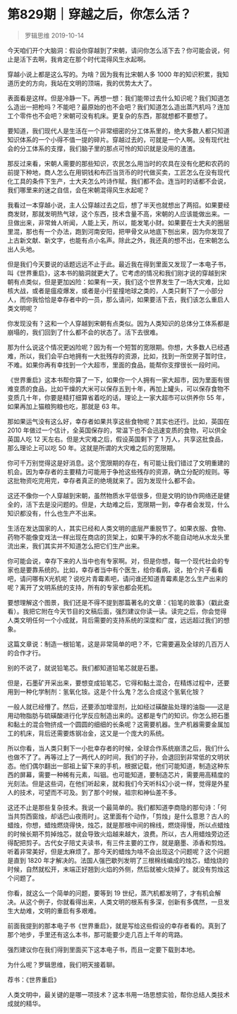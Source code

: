 # 第829期｜穿越之后，你怎么活？
> 罗辑思维
2019-10-14

今天咱们开个大脑洞：假设你穿越到了宋朝，请问你怎么活下去？你可能会说，何止是活下去啊，我肯定在那个时代混得风生水起啊。

穿越小说上都是这么写的。为啥？因为我有比宋朝人多 1000 年的知识积累，我知道历史的方向，我站在文明的顶端，我的优势太大了。

表面看是这样。但是冷静一下。再想一想：我们能带过去什么知识呢？我们知道怎么造出一把枪吗？不能吧？最原始的也不会吧？我们知道怎么造出蒸汽机吗？连加工个零件也不会吧？宋朝可没有机床。更复杂的东西，那就想都不要想了。

要知道，我们现代人是生活在一个非常细密的分工体系里的，绝大多数人都只知道知识体系的一个小得不值一提的碎片。穿越过去的，可就是一个人啊。没有现代社会的分工体系的支撑，我们脑子里的那点可怜的知识就是没用的渣渣。

那反过来看，宋朝人需要的那些知识，农民怎么用当时的农具在没有化肥和农药的前提下种地，商人怎么在用铜钱和布匹当货币的时代做买卖，工匠怎么在没有现代化工具的条件下生产，士大夫怎么吟诗作赋，我们都不会。连当时的话都不会说，我们哪里来的迷之自信，会在宋朝混得风生水起呢？

我看过一本穿越小说，主人公穿越过去之后，想了半天也就想出了两招。如果要经商发财，那就发明热气球，这个东西，技术含量不高，宋朝的人应该能做出来。一旦做出来，非常耸人听闻，人能上天，所以，能发笔小财。如果要在士大夫的圈层里混，那也有一个办法，跑到河南安阳，把甲骨文从地底下刨出来，因为你发现了上古新文献、新文字，也能有点小名声。除此之外，我还真的想不出，在宋朝怎么出人头地。

但是我们今天要说的话题远远不止于此。最近我在得到里面又发现了一本电子书，叫《世界重启》，这本书的脑洞就更大了。它考虑的情况和我们刚才说的穿越到宋朝有点类似，但是更加凶险：如果有一天，我们这个世界发生了一场大灾难，比如核大战，或者是瘟疫爆发，或者是小行星撞地球之类的，人类只剩下了一小部分人，而你我恰恰是幸存者中的一员，那么请问，如果要活下去，我们该怎么重启人类文明呢？

你发现没有？这和一个人穿越到宋朝有点类似。因为人类知识的总体分工体系都是崩塌的，我们回到了什么都不会的状态了。活下去很难。

那为什么说这个情况更凶险呢？因为有一个短暂的宽限期。你想，大多数人已经遇难，所以，我们会平白地拥有一大批残存的资源，比如，找到一所空房子暂时住，不难。如果你再有幸找到一个大超市，里面的食品，能帮你支撑很长一段时间。

《世界重启》这本书帮你算了一下，如果你一个人拥有一家大超市，因为里面有很难变质的食品，比如干燥的大米可以保存五到十年，再加上罐头，可以保存食物不变质几十年，你要是精打细算省着吃的话，理论上一家大超市可以供养你 55 年，如果再加上猫粮狗粮也吃，那就是 63 年。

那如果运气没有这么好，幸存者如果共享这些食物呢？其实也还行。比如，英国在 2010 年做过一个估计，全英国保存的，常温下也不会迅速变质的食物，可以供全英国人吃 12 天左右。但是大灾难之后，假设英国剩下了 1 万人，共享这批食品，那么理论上可以吃 50 年。这就是所谓的大灾难之后的宽限期。

你可千万别觉得这是好消息。这个宽限期的存在，有可能让我们错过了文明重建的机会。因为幸存者的主要精力可能用于争抢这些残存的资源，确立分配的规则。等这批物资吃完用完，幸存者真正的绝境就来了。因为发现什么都不会。

这还不像你一个人穿越到宋朝，虽然物质水平低很多，但是文明的协作网络还是健全的，活下去是没问题的。但是，大劫难之后，宽限期一到，幸存者会发现，什么知识都没有，什么也生产不出来。

生活在发达国家的人，其实已经和人类文明的底层严重脱节了。如果衣服、食物、药物不能像变戏法一样出现在商店的货架上，如果干净的水不能自动地从水龙头里流出来，我们其实并不知道怎么把它们生产出来。

你可能会说，幸存下来的人当中也有专家啊。对，但是你想，每一个现代社会的专家也是要靠系统的。比如，幸存者当中有个医生，给你看病，说，拍个片子看看吧，请问哪有X光机呢？说吃片青霉素吧，请问谁还知道青霉素是怎么生产出来的呢？离开了文明系统的支持，所有的专家也都会死机。

要想理解这个图景，我们还是不得不提到那篇著名的文章：《铅笔的故事》（戳此查看）。我把它附在今天节目的文稿后面，强烈建议你读一读。读完之后，你会觉得人类文明任何一个小成就，背后需要的支持系统的深度和广度，远远超过我们的想象。

这篇文章说：制造一根铅笔，这是非常简单的吧？不，它需要遍及全球的几百万人的合作才行。

别的不说了，就说铅笔芯。我们都知道铅笔芯就是石墨。

但是，石墨矿开采出来，要想变成铅笔芯，它得和黏土混合，在精炼过程中，还要用到一种化学制剂：氢氧化铵。这是个什么鬼？怎么合成这个氢氧化铵？

一般人就已经懵了。然后，还要添加增湿剂，比如经过磺酸盐处理的油脂——这是用动物脂肪与硫磺酸进行化学反应制造出来的。这都是专门的知识。你怎么把石墨和黏土的混合物挤成一个圆圆的细细的长条呢？这需要机器。生产机器需要金属加工的机床，背后还需要炼钢冶金，这又是一个庞大的系统。

所以你看，当人类只剩下一小批幸存者的时候，全球合作系统崩溃之后，我们什么也做不了了。再等过上了一两代人的时间，我们的子孙，会退回到非常低的文明状态。他们偶尔翻出一部祖上留下来的手机，根据记载，他们可能知道，制造这种东西的屏幕，需要一种稀有元素，叫铟。也可能知道，要制造芯片，需要用高精度的光刻法。但是这些词，在他们听起来，就和我们今天听科幻小说一样，觉得是外星人的技术，可望而不可及。到了那个时候，祖宗和神仙差不多。

这还不止是那些复杂技术。我说一个最简单的。我们都知道李商隐的那句诗：「何当共剪西窗烛，却话巴山夜雨时」。这里面有个动作，「剪烛」是什么意思？古人的蜡烛，你想，蜡烛燃烧得快，烛芯，就是那根中间的棉线，燃烧得慢，所以点蜡烛的时候长期不剪掉烛芯，就会导致火焰越来越大，浪费。所以，古人用蜡烛旁边还得配把剪子。古代女子陪丈夫读书，有三件主要的工作，就是磨墨、添香和剪烛。听着非常美好，但是太麻烦了。那今天的蜡烛为啥不会出现这个问题呢？这个问题是直到 1820 年才解决的。法国人强巴歇列发明了三根棉线编成的烛芯，蜡烛烧的时候，自然就松开，末端正好翘到火焰的外侧，然后就被火烧掉了。就没有剪烛这个问题了。

你看，就这么一个简单的问题，要等到 19 世纪，蒸汽机都发明了，才有机会解决。从这个例子，你就看得出来，人类文明的根系有多深，创新有多偶然，一旦发生大劫难，文明的重启有多艰难。

前面我提到的那本电子书《世界重启》，就是写给这些假设的幸存者看的。真到了那个地步，手里还有这么本书，那可能要少走几百上千年的弯路。

强烈建议你在我们得到里面买下这本电子书，而且一定要下载到本地。

为什么呢？罗辑思维，我们明天接着聊。

荐书：《世界重启》

人类文明中，最关键的是哪一项技术？这本书用一场思想实验，帮你总结人类技术成就的精华。

